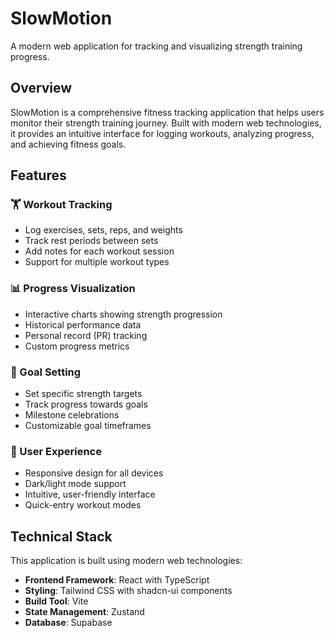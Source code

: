 # SlowMotion

A modern web application for tracking and visualizing strength training progress.

## Overview

SlowMotion is a comprehensive fitness tracking application that helps users monitor their strength training journey. Built with modern web technologies, it provides an intuitive interface for logging workouts, analyzing progress, and achieving fitness goals.

## Features

### 🏋️ Workout Tracking
- Log exercises, sets, reps, and weights
- Track rest periods between sets
- Add notes for each workout session
- Support for multiple workout types

### 📊 Progress Visualization
- Interactive charts showing strength progression
- Historical performance data
- Personal record (PR) tracking
- Custom progress metrics

### 🎯 Goal Setting
- Set specific strength targets
- Track progress towards goals
- Milestone celebrations
- Customizable goal timeframes

### 📱 User Experience
- Responsive design for all devices
- Dark/light mode support
- Intuitive, user-friendly interface
- Quick-entry workout modes

## Technical Stack

This application is built using modern web technologies:

- **Frontend Framework**: React with TypeScript
- **Styling**: Tailwind CSS with shadcn-ui components
- **Build Tool**: Vite
- **State Management**: Zustand
- **Database**: Supabase
